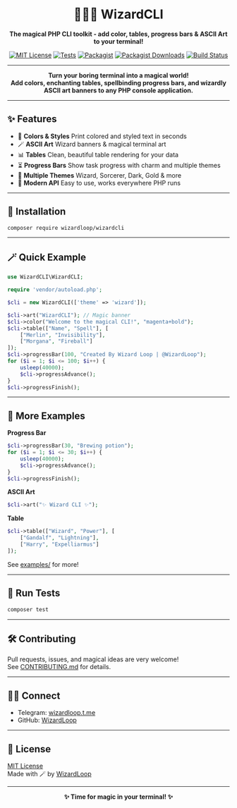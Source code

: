<h1 align="center">🧙‍♂️✨ WizardCLI</h1>
<p align="center"><b>The magical PHP CLI toolkit - add color, tables, progress bars & ASCII Art to your terminal!</b></p>

<p align="center">
  <a href="https://github.com/WizardLoop/WizardCLI/blob/main/LICENSE"><img src="https://img.shields.io/badge/license-MIT-blue" alt="MIT License"></a>
  <a href="tests/WizardCLITest.php"><img src="https://img.shields.io/badge/tests-PHPUnit-informational" alt="Tests"></a>
  <a href="https://packagist.org/packages/wizardloop/wizardcli"><img src="https://img.shields.io/packagist/v/wizardloop/wizardcli?color=blue" alt="Packagist"></a>
  <a href="https://packagist.org/packages/wizardloop/wizardcli"><img src="https://img.shields.io/packagist/dt/wizardloop/wizardcli?color=blue" alt="Packagist Downloads"></a>
  <a href="https://github.com/WizardLoop/WizardCLI"><img src="https://github.com/WizardLoop/WizardCLI/actions/workflows/ci.yml/badge.svg" alt="Build Status"></a>
</p>

---

<p align="center">
  <b>Turn your boring terminal into a magical world!<br>
  Add colors, enchanting tables, spellbinding progress bars, and wizardly ASCII art banners to any PHP console application.</b>
</p>

---

## ✨ Features

- 🌈 **Colors & Styles** Print colored and styled text in seconds
- 🪄 **ASCII Art** Wizard banners & magical terminal art
- 📊 **Tables** Clean, beautiful table rendering for your data
- ⏳ **Progress Bars** Show task progress with charm and multiple themes
- 🎩 **Multiple Themes** Wizard, Sorcerer, Dark, Gold & more
- 💎 **Modern API** Easy to use, works everywhere PHP runs

---

## 🚀 Installation

```bash
composer require wizardloop/wizardcli
```

---

## 🪄 Quick Example

```php
use WizardCLI\WizardCLI;

require 'vendor/autoload.php';

$cli = new WizardCLI(['theme' => 'wizard']);

$cli->art("WizardCLI"); // Magic banner
$cli->color("Welcome to the magical CLI!", "magenta+bold");
$cli->table(["Name", "Spell"], [
    ["Merlin", "Invisibility"],
    ["Morgana", "Fireball"]
]);
$cli->progressBar(100, "Created By Wizard Loop | @WizardLoop");
for ($i = 1; $i <= 100; $i++) {
    usleep(40000);
    $cli->progressAdvance(); 
}
$cli->progressFinish();
```

---

## 🌟 More Examples

**Progress Bar**
```php
$cli->progressBar(30, "Brewing potion");
for ($i = 1; $i <= 30; $i++) {
    usleep(40000);
    $cli->progressAdvance();
}
$cli->progressFinish();
```

**ASCII Art**
```php
$cli->art("✨ Wizard CLI ✨");
```

**Table**
```php
$cli->table(["Wizard", "Power"], [
    ["Gandalf", "Lightning"],
    ["Harry", "Expelliarmus"]
]);
```

See [examples/](examples/) for more!

---

## 🧪 Run Tests

```bash
composer test
```

---

## 🛠️ Contributing

Pull requests, issues, and magical ideas are very welcome!  
See [CONTRIBUTING.md](.github/CONTRIBUTING.md) for details.

---

## 🧙‍♂️ Connect

- Telegram: [wizardloop.t.me](https://wizardloop.t.me/)
- GitHub: [WizardLoop](https://github.com/WizardLoop)

---

## 📄 License

[MIT License](LICENSE)  
Made with 🪄 by [WizardLoop](https://github.com/WizardLoop)

---

<p align="center"><b>✨ Time for magic in your terminal! ✨</b></p>
